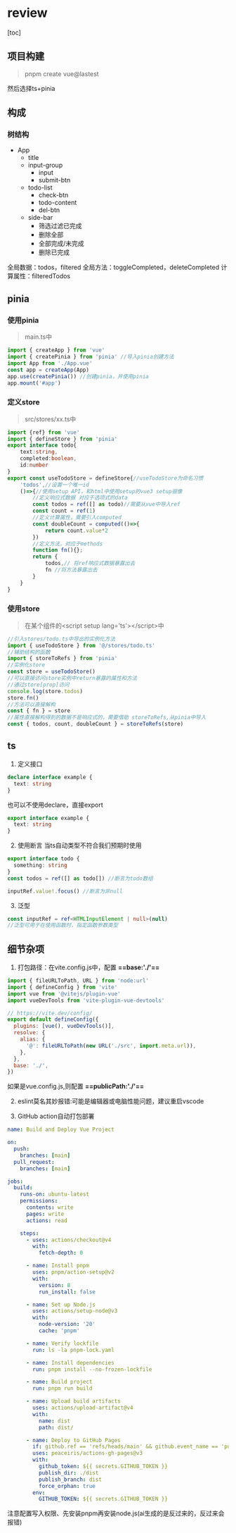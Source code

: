 # review

[toc]

## 项目构建

> pnpm create vue@lastest

然后选择ts+pinia

## 构成

### 树结构

- App
  - title
  - input-group
    - input
    - submit-btn
  - todo-list
    - check-btn
    - todo-content
    - del-btn
  - side-bar
    - 筛选过滤已完成
    - 删除全部
    - 全部完成/未完成
    - 删除已完成

全局数据：todos，filtered
全局方法：toggleCompleted，deleteCompleted
计算属性：filteredTodos

## pinia

### 使用pinia

> main.ts中

```ts
import { createApp } from 'vue'
import { createPinia } from 'pinia' //导入pinia创建方法
import App from './App.vue'
const app = createApp(App)
app.use(createPinia()) //创建pinia，并使用pinia
app.mount('#app')
```

### 定义store

> src/stores/xx.ts中

```ts
import {ref} from 'vue'
import { defineStore } from 'pinia'
export interface todo{
    text:string,
    completed:boolean,
    id:number
}
export const useTodoStore = defineStore{//useTodoStore为命名习惯
    'todos',//设置一个唯一id
    ()=>{//使用setup API，和html中使用setup的vue3 setup很像
        //定义响应式数据 对应于选项式的data
        const todos = ref([] as todo)//需要从vue中导入ref
        const count = ref(1)
        //定义计算属性，需要引入computed
        const doubleCount = computed(()=>{
            return count.value*2
        })
        //定义方法，对应于methods
        function fn(){};
        return {
            todos,// 将ref响应式数据暴露出去
            fn //将方法暴露出去
        }
    }
}
```

### 使用store

> 在某个组件的\<script setup lang='ts'>\</script>中

```ts
//引入stores/todo.ts中导出的实例化方法
import { useTodoStore } from '@/stores/todo.ts'
//辅助结构的函数
import { storeToRefs } from 'pinia'
//实例化store
const store = useTodoStore()
//可以直接访问store实例中return暴露的属性和方法
//通过store[prop]访问
console.log(store.todos)
store.fn()
//方法可以直接解构
const { fn } = store
//属性直接解构得到的数据不是响应式的，需要借助 storeToRefs,从pinia中导入
const { todos, count, doubleCount } = storeToRefs(store)
```

## ts

1. 定义接口

```ts
declare interface example {
  text: string
}
```

也可以不使用declare，直接export

```ts
export interface example {
  text: string
}
```

2. 使用断言
   当ts自动类型不符合我们预期时使用

```ts
export interface todo {
  something: string
}
const todos = ref([] as todo[]) //断言为todo数组

inputRef.value!.focus() //断言为非null
```

3. 泛型

```ts
const inputRef = ref<HTMLInputElement | null>(null)
//泛型可用于在使用函数时，指定函数参数类型
```

## 细节杂项

1. 打包路径：在vite.config.js中，配置 **==base:'./'==**

```js
import { fileURLToPath, URL } from 'node:url'
import { defineConfig } from 'vite'
import vue from '@vitejs/plugin-vue'
import vueDevTools from 'vite-plugin-vue-devtools'

// https://vite.dev/config/
export default defineConfig({
  plugins: [vue(), vueDevTools()],
  resolve: {
    alias: {
      '@': fileURLToPath(new URL('./src', import.meta.url)),
    },
  },
  base: './',
})
```

如果是vue.config.js,则配置 **==publicPath:'./'==**

2. eslint莫名其妙报错:可能是编辑器或电脑性能问题，建议重启vscode

3. GitHub action自动打包部署

```yml
name: Build and Deploy Vue Project

on:
  push:
    branches: [main]
  pull_request:
    branches: [main]

jobs:
  build:
    runs-on: ubuntu-latest
    permissions:
      contents: write
      pages: write
      actions: read

    steps:
      - uses: actions/checkout@v4
        with:
          fetch-depth: 0

      - name: Install pnpm
        uses: pnpm/action-setup@v2
        with:
          version: 8
          run_install: false

      - name: Set up Node.js
        uses: actions/setup-node@v3
        with:
          node-version: '20'
          cache: 'pnpm'

      - name: Verify lockfile
        run: ls -la pnpm-lock.yaml

      - name: Install dependencies
        run: pnpm install --no-frozen-lockfile

      - name: Build project
        run: pnpm run build

      - name: Upload build artifacts
        uses: actions/upload-artifact@v4
        with:
          name: dist
          path: dist/

      - name: Deploy to GitHub Pages
        if: github.ref == 'refs/heads/main' && github.event_name == 'push'
        uses: peaceiris/actions-gh-pages@v3
        with:
          github_token: ${{ secrets.GITHUB_TOKEN }}
          publish_dir: ./dist
          publish_branch: dist
          force_orphan: true
        env:
          GITHUB_TOKEN: ${{ secrets.GITHUB_TOKEN }}
```

注意配置写入权限、先安装pnpm再安装node.js(ai生成的是反过来的，反过来会报错)
